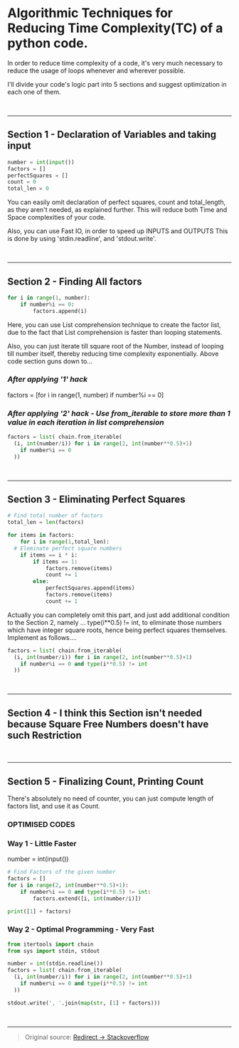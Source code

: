 # Algorithmic Techniques for Reducing Time Complexity(TC) of a python code.

In order to reduce time complexity of a code, it's very much necessary to reduce the usage of loops whenever and wherever possible.

I'll divide your code's logic part into 5 sections and suggest optimization in each one of them.


<br><hr>
## Section 1 - Declaration of Variables and taking input

```python
number = int(input())
factors = []
perfectSquares = []
count = 0
total_len = 0
```

You can easily omit declaration of perfect squares, count and total_length, as they aren't needed, as explained further. This will reduce both Time and Space complexities of your code.

Also, you can use Fast IO, in order to speed up INPUTS and OUTPUTS This is done by using 'stdin.readline', and 'stdout.write'.


<br><hr>
## Section 2 - Finding All factors

```python
for i in range(1, number):
    if number%i == 0:
        factors.append(i)
```

Here, you can use List comprehension technique to create the factor list, due to the fact that List comprehension is faster than looping statements.
    
Also, you can just iterate till square root of the Number, instead of looping till number itself, thereby reducing time complexity exponentially. Above code section guns down to...

### *After applying '1' hack*

factors = [for i in range(1, number) if number%i == 0]

### *After applying '2' hack - Use from_iterable to store more than 1 value in each iteration in list comprehension*

```python
factors = list( chain.from_iterable(
  (i, int(number/i)) for i in range(2, int(number**0.5)+1)
    if number%i == 0
  ))
```


<br><hr>
## Section 3 - Eliminating Perfect Squares

```python
# Find total number of factors        
total_len = len(factors)

for items in factors:
    for i in range(1,total_len):
  # Eleminate perfect square numbers
    if items == i * i:
        if items == 1:
            factors.remove(items)
            count += 1
        else:
            perfectSquares.append(items)
            factors.remove(items)
            count += 1
```

Actually you can completely omit this part, and just add additional condition to the Section 2, namely ... type(i**0.5) != int, to eliminate those numbers which have integer square roots, hence being perfect squares themselves. Implement as follows....

```python
factors = list( chain.from_iterable(
  (i, int(number/i)) for i in range(2, int(number**0.5)+1)
    if number%i == 0 and type(i**0.5) != int
  ))
```


<br><hr>
## Section 4 - I think this Section isn't needed because Square Free Numbers doesn't have such Restriction

<br><hr>
## Section 5 - Finalizing Count, Printing Count

There's absolutely no need of counter, you can just compute length of factors list, and use it as Count.
### OPTIMISED CODES

### Way 1 - Little Faster

number = int(input())

```python
# Find Factors of the given number
factors = []
for i in range(2, int(number**0.5)+1):
    if number%i == 0 and type(i**0.5) != int:
        factors.extend([i, int(number/i)])

print([1] + factors)
```

### Way 2 - Optimal Programming - Very Fast

```python
from itertools import chain 
from sys import stdin, stdout

number = int(stdin.readline())
factors = list( chain.from_iterable(
  (i, int(number/i)) for i in range(2, int(number**0.5)+1)
    if number%i == 0 and type(i**0.5) != int
  ))

stdout.write(', '.join(map(str, [1] + factors)))
```

<br><hr>
> Original source: [Redirect -> Stackoverflow](https://stackoverflow.com/questions/51772888/how-can-i-reduce-the-time-complexity-of-the-given-python-code)
